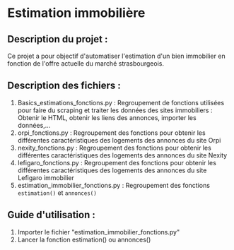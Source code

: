 # Estimation immobilière

## Description du projet :
Ce projet a pour objectif d'automatiser l'estimation d'un bien immobilier en fonction de l'offre actuelle du marché strasbourgeois.  

## Description des fichiers :
1) Basics_estimations_fonctions.py : Regroupement de fonctions utilisées pour faire du scraping et traiter les données des sites immobiliers : Obtenir le HTML, obtenir les liens des annonces, importer les données,...
2) orpi_fonctions.py : Regroupement des fonctions pour obtenir les différentes caractéristiques des logements des annonces du site Orpi
3) nexity_fonctions.py : Regroupement des fonctions pour obtenir les différentes caractéristiques des logements des annonces du site Nexity
4) lefigaro_fonctions.py : Regroupement des fonctions pour obtenir les différentes caractéristiques des logements des annonces du site Lefigaro immobilier
5) estimation_immobilier_fonctions.py : Regroupement des fonctions `estimation()` et `annonces()`

## Guide d'utilisation : 
1) Importer le fichier "estimation_immobilier_fonctions.py"
2) Lancer la fonction estimation() ou annonces()


 
